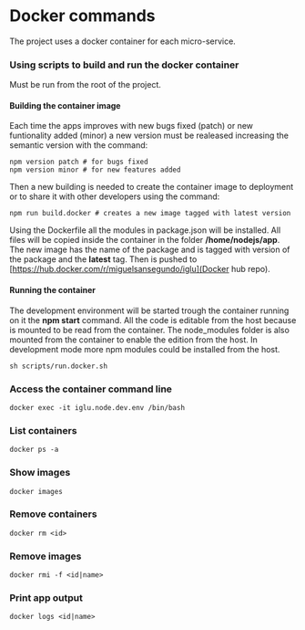 # Docker commands

The project uses a docker container for each micro-service.

### Using scripts to build and run the docker container
Must be run from the root of the project. 

#### Building the container image
Each time the apps improves with new bugs fixed (patch) or new funtionality 
added (minor) a new version must be realeased increasing the semantic version 
with the command:
```
npm version patch # for bugs fixed
npm version minor # for new features added 
```
Then a new building is needed to create the container image to deployment 
or to share it with other developers using the command:
```
npm run build.docker # creates a new image tagged with latest version 

```
Using the Dockerfile all the modules in package.json will be installed. 
All files will be copied inside the container in the folder **/home/nodejs/app**. 
The new image has the name of the package and is tagged with version of the 
package and the **latest** tag. Then is pushed to 
[https://hub.docker.com/r/miguelsansegundo/iglu](Docker hub repo). 

#### Running the container
The development environment will be started trough the container running 
on it the **npm start** command. All the code is editable from the host 
because is mounted to be read from the container. The node_modules folder 
is also mounted from the container to enable the edition from the host. 
In development mode more npm modules could be installed from the host.
```
sh scripts/run.docker.sh
```

### Access the container command line
```
docker exec -it iglu.node.dev.env /bin/bash
```

### List containers
```
docker ps -a
```

### Show images
```
docker images
```

### Remove containers
```
docker rm <id>
```

### Remove images
```
docker rmi -f <id|name>
```

### Print app output
```
docker logs <id|name>
```